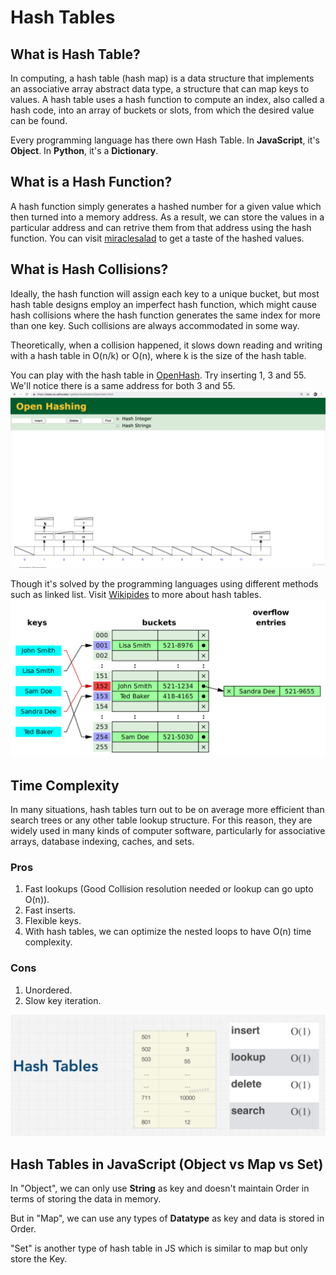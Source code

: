 # Hash Tables

## What is Hash Table?

In computing, a hash table (hash map) is a data structure that implements an associative array abstract data type, a structure that can map keys to values. A hash table uses a hash function to compute an index, also called a hash code, into an array of buckets or slots, from which the desired value can be found.

Every programming language has there own Hash Table. In **JavaScript**, it's **Object**. In **Python**, it's a **Dictionary**.

## What is a Hash Function?

A hash function simply generates a hashed number for a given value which then turned into a memory address. As a result, we can store the values in a particular address and can retrive them from that address using the hash function.
You can visit [miraclesalad](http://www.miraclesalad.com/webtools/md5.php) to get a taste of the hashed values.

## What is Hash Collisions?

Ideally, the hash function will assign each key to a unique bucket, but most hash table designs employ an imperfect hash function, which might cause hash collisions where the hash function generates the same index for more than one key. Such collisions are always accommodated in some way.

Theoretically, when a collision happened, it slows down reading and writing with a hash table in O(n/k) or O(n), where k is the size of the hash table.

You can play with the hash table in [OpenHash](https://www.cs.usfca.edu/~galles/visualization/OpenHash.html). Try inserting 1, 3 and 55. We'll notice there is a same address for both 3 and 55.
![](../../images/hash_collitions.png)

Though it's solved by the programming languages using different methods such as linked list. Visit [Wikipides](https://www.cs.usfca.edu/~galles/visualization/OpenHash.html) to more about hash tables.
![](../../images/hash_linked.png)

## Time Complexity

In many situations, hash tables turn out to be on average more efficient than search trees or any other table lookup structure. For this reason, they are widely used in many kinds of computer software, particularly for associative arrays, database indexing, caches, and sets.

### Pros

1. Fast lookups (Good Collision resolution needed or lookup can go upto O(n)).
2. Fast inserts.
3. Flexible keys.
4. With hash tables, we can optimize the nested loops to have O(n) time complexity.

### Cons

1. Unordered.
2. Slow key iteration.

![](../../images/hash_table_time_complexity.png)

## Hash Tables in JavaScript (Object vs Map vs Set)

In "Object", we can only use **String** as key and doesn't maintain Order in terms of storing the data in memory.

But in "Map", we can use any types of **Datatype** as key and data is stored in Order.

"Set" is another type of hash table in JS which is similar to map but only store the Key.

